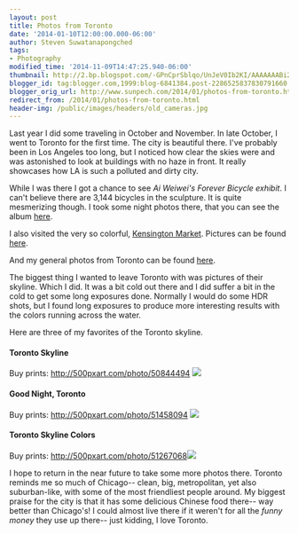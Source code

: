 ```yaml
---
layout: post
title: Photos from Toronto
date: '2014-01-10T12:00:00.000-06:00'
author: Steven Suwatanapongched
tags:
- Photography
modified_time: '2014-11-09T14:47:25.940-06:00'
thumbnail: http://2.bp.blogspot.com/-GPnCprSblqo/UnJeV0Ib2KI/AAAAAAABi2s/jenw0b9_upY/s600/2013-10-27+at+20-10-06.jpg
blogger_id: tag:blogger.com,1999:blog-6841384.post-2286525837830791660
blogger_orig_url: http://www.sunpech.com/2014/01/photos-from-toronto.html
redirect_from: /2014/01/photos-from-toronto.html
header-img: /public/images/headers/old_cameras.jpg
---
```


Last year I did some traveling in October and November. In late October, I went to Toronto for the first time. The city is beautiful there. I've probably been in Los Angeles too long, but I noticed how clear the skies were and was astonished to look at buildings with no haze in front. It really showcases how LA is such a polluted and dirty city.

While I was there I got a chance to see <i>Ai Weiwei's Forever Bicycle exhibit</i>. I can't believe there are 3,144 bicycles in the sculpture. It is quite mesmerizing though. I took some night photos there, that you can see the album <a href="https://plus.google.com/photos/+StevenSuwatanapongched/albums/5940914158795778913">here</a>.

I also visited the very so colorful, <a href="http://www.kensington-market.ca/">Kensington Market</a>. Pictures can be found <a href="https://plus.google.com/photos/+StevenSuwatanapongched/albums/5940913815147924913">here</a>.

And my general photos from Toronto can be found <a href="https://plus.google.com/photos/+StevenSuwatanapongched/albums/5940913477363035793">here</a>.

The biggest thing I wanted to leave Toronto with was pictures of their skyline. Which I did. It was a bit cold out there and I did suffer a bit in the cold to get some long exposures done. Normally I would do some HDR shots, but I found long exposures to produce more interesting results with the colors running across the water.

Here are three of my favorites of the Toronto skyline.

#### Toronto Skyline
Buy prints: <a href="http://500pxart.com/photo/50844494">http://500pxart.com/photo/50844494</a>
<img border="0" src="http://2.bp.blogspot.com/-GPnCprSblqo/UnJeV0Ib2KI/AAAAAAABi2s/jenw0b9_upY/s600/2013-10-27+at+20-10-06.jpg"   />

#### Good Night, Toronto
Buy prints: <a href="http://500pxart.com/photo/51458094">http://500pxart.com/photo/51458094</a>
<img border="0" src="http://2.bp.blogspot.com/-CO4fU7Q0Eds/UnJeU_FpXWI/AAAAAAABi2g/1sJtu3yhpZg/s600/2013-10-27+at+18-34-35.jpg"   />

#### Toronto Skyline Colors
Buy prints: <a href="http://500pxart.com/photo/51267068">http://500pxart.com/photo/51267068</a><img border="0" src="http://4.bp.blogspot.com/-M27DT8UQ2HY/UnJeWRBHw1I/AAAAAAABi24/hJWHMbL2Cuo/s600/2013-10-28+at+23-21-18.jpg"   />

I hope to return in the near future to take some more photos there. Toronto reminds me so much of Chicago-- clean, big, metropolitan, yet also suburban-like, with some of the most friendliest people around. My biggest praise for the city is that it has some delicious Chinese food there-- way better than Chicago's! I could almost live there if it weren't for all the <i>funny money</i> they use up there-- just kidding, I love Toronto.
